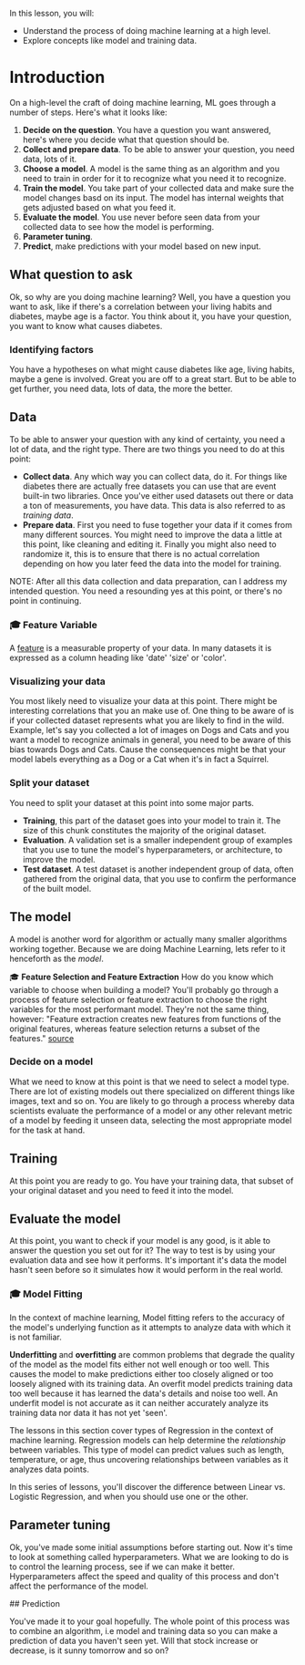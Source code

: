 In this lesson, you will:

- Understand the process of doing machine learning at a high level.
- Explore concepts like model and training data.

# Introduction

On a high-level the craft of doing machine learning, ML goes through a number of steps. Here's what it looks like:

1. **Decide on the question**. You have a question you want answered, here's where you decide what that question should be.
1. **Collect and prepare data**. To be able to answer your question, you need data, lots of it.
1. **Choose a model**. A model is the same thing as an algorithm and you need to train in order for it to recognize what you need it to recognize.
1. **Train the model**. You take part of your collected data and make sure the model changes basd on its input. The model has internal weights that gets adjusted based on what you feed it.
1. **Evaluate the model**. You use never before seen data from your collected data to see how the model is performing.
1. **Parameter tuning**. 
1. **Predict**, make predictions with your model based on new input.

## What question to ask

Ok, so why are you doing machine learning? Well, you have a question you want to ask, like if there's a correlation between your living habits and diabetes, maybe age is a factor. You think about it, you have your question, you want to know what causes diabetes. 

### Identifying factors

You have a hypotheses on what might cause diabetes like age, living habits, maybe a gene is involved. Great you are off to a great start. But to be able to get further, you need data, lots of data, the more the better.

## Data

To be able to answer your question with any kind of certainty, you need a lot of data, and the right type. There are two things you need to do at this point:

- **Collect data**. Any which way you can collect data, do it. For things like diabetes there are actually free datasets you can use that are event built-in two libraries. Once you've either used datasets out there or data a ton of measurements, you have data. This data is also referred to as _training data_.
- **Prepare data**. First you need to fuse together your data if it comes from many different sources. You might need to improve the data a little at this point, like cleaning and editing it. Finally you might also need to randomize it, this is to ensure that there is no actual correlation depending on how you later feed the data into the model for training.

NOTE: After all this data collection and data preparation, can I address my intended question. You need a resounding yes at this point, or there's no point in continuing.  

### 🎓 Feature Variable

A [feature](https://www.datasciencecentral.com/profiles/blogs/an-introduction-to-variable-and-feature-selection) is a measurable property of your data. In many datasets it is expressed as a column heading like 'date' 'size' or 'color'.

### Visualizing your data

You most likely need to visualize your data at this point. There might be interesting correlations that you an make use of. One thing to be aware of is if your collected dataset represents what you are likely to find in the wild. Example, let's say you collected a lot of images on Dogs and Cats and you want a model to recognize animals in general, you need to be aware of this bias towards Dogs and Cats. Cause the consequences might be that your model labels everything as a Dog or a Cat when it's in fact a Squirrel.

### Split your dataset

You need to split your dataset at this point into some major parts.

- **Training**, this part of the dataset goes into your model to train it. The size of this chunk constitutes the majority of the original dataset.
- **Evaluation**. A validation set is a smaller independent group of examples that you use to tune the model's hyperparameters, or architecture, to improve the model.
- **Test dataset**. A test dataset is another independent group of data, often gathered from the original data, that you use to confirm the performance of the built model.

## The model

A model is another word for algorithm or actually many smaller algorithms working together. Because we are doing Machine Learning, lets refer to it henceforth as the _model_.

🎓 **Feature Selection and Feature Extraction** How do you know which variable to choose when building a model? You'll probably go through a process of feature selection or feature extraction to choose the right variables for the most performant model. They're not the same thing, however: "Feature extraction creates new features from functions of the original features, whereas feature selection returns a subset of the features." [source](https://wikipedia.org/wiki/Feature_selection)

### Decide on a model

What we need to know at this point is that we need to select a model type. There are lot of existing models out there specialized on different things like images, text and so on. You are likely to go through a process whereby data scientists evaluate the performance of a model or any other relevant metric of a model by feeding it unseen data, selecting the most appropriate model for the task at hand.

## Training

At this point you are ready to go. You have your training data, that subset of your original dataset and you need to feed it into the model.

## Evaluate the model

At this point, you want to check if your model is any good, is it able to answer the question you set out for it? The way to test is by using your evaluation data and see how it performs. It's important it's data the model hasn't seen before so it simulates how it would perform in the real world.

### 🎓 Model Fitting

In the context of machine learning, Model fitting refers to the accuracy of the model's underlying function as it attempts to analyze data with which it is not familiar. 

**Underfitting** and **overfitting** are common problems that degrade the quality of the model as the model fits either not well enough or too well. This causes the model to make predictions either too closely aligned or too loosely aligned with its training data. An overfit model predicts training data too well because it has learned the data's details and noise too well. An underfit model is not accurate as it can neither accurately analyze its training data nor data it has not yet 'seen'.

The lessons in this section cover types of Regression in the context of machine learning. Regression models can help determine the _relationship_ between variables. This type of model can predict values such as length, temperature, or age, thus uncovering relationships between variables as it analyzes data points.

In this series of lessons, you'll discover the difference between Linear vs. Logistic Regression, and when you should use one or the other.

## Parameter tuning

Ok, you've made some initial assumptions before starting out. Now it's time to look at something called hyperparameters. What we are looking to do is to control the learning process, see if we can make it better. Hyperparameters affect the speed and quality of this process and don't affect the performance of the model.

## Prediction

You've made it to your goal hopefully. The whole point of this process was to combine an algorithm, i.e model and training data so you can make a prediction of data you haven't seen yet. Will that stock increase or decrease, is it sunny tomorrow and so on?


 